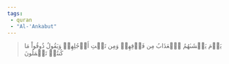 ```yaml
---
tags: 
 - quran 
 - "Al-'Ankabut"
---
```


> يَوۡمَ يَغۡشَىٰهُمُ ٱلۡعَذَابُ مِن فَوۡقِهِمۡ وَمِن تَحۡتِ أَرۡجُلِهِمۡ وَيَقُولُ ذُوقُواْ مَا كُنتُمۡ تَعۡمَلُونَ
